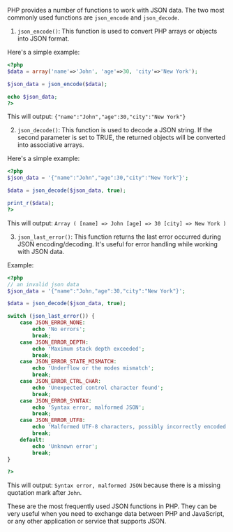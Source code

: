 PHP provides a number of functions to work with JSON data. The two most commonly used functions are `json_encode` and `json_decode`.

1. `json_encode()`: This function is used to convert PHP arrays or objects into JSON format.

Here's a simple example:

```php
<?php
$data = array('name'=>'John', 'age'=>30, 'city'=>'New York');

$json_data = json_encode($data);

echo $json_data;
?>
```

This will output: `{"name":"John","age":30,"city":"New York"}`

2. `json_decode()`: This function is used to decode a JSON string. If the second parameter is set to TRUE, the returned objects will be converted into associative arrays.

Here's a simple example:

```php
<?php
$json_data = '{"name":"John","age":30,"city":"New York"}';

$data = json_decode($json_data, true);

print_r($data);
?>
```

This will output: `Array ( [name] => John [age] => 30 [city] => New York )`

3. `json_last_error()`: This function returns the last error occurred during JSON encoding/decoding. It's useful for error handling while working with JSON data.

Example:

```php
<?php
// an invalid json data
$json_data = '{"name":"John,"age":30,"city":"New York"}';

$data = json_decode($json_data, true);

switch (json_last_error()) {
    case JSON_ERROR_NONE:
        echo 'No errors';
        break;
    case JSON_ERROR_DEPTH:
        echo 'Maximum stack depth exceeded';
        break;
    case JSON_ERROR_STATE_MISMATCH:
        echo 'Underflow or the modes mismatch';
        break;
    case JSON_ERROR_CTRL_CHAR:
        echo 'Unexpected control character found';
        break;
    case JSON_ERROR_SYNTAX:
        echo 'Syntax error, malformed JSON';
        break;
    case JSON_ERROR_UTF8:
        echo 'Malformed UTF-8 characters, possibly incorrectly encoded';
        break;
    default:
        echo 'Unknown error';
        break;
}

?>
```

This will output: `Syntax error, malformed JSON` because there is a missing quotation mark after `John`.

These are the most frequently used JSON functions in PHP. They can be very useful when you need to exchange data between PHP and JavaScript, or any other application or service that supports JSON.
